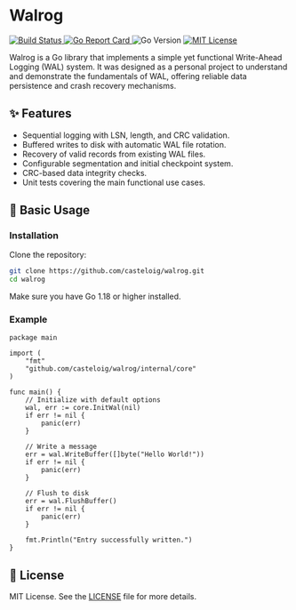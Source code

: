 # Walrog
<a href="https://github.com/casteloig/walrog/actions/workflows/main.yml">
  <img alt="Build Status" src="https://github.com/casteloig/walrog/actions/workflows/go.yml/badge.svg?branch=main">
</a>
<a href="https://goreportcard.com/report/github.com/casteloig/walrog">
  <img alt="Go Report Card" src="https://goreportcard.com/badge/github.com/casteloig/walrog" />
</a>
<img alt="Go Version" src="https://img.shields.io/badge/go-1.18+-blue">
<a href="LICENSE">
  <img alt="MIT License" src="https://img.shields.io/badge/license-MIT-blue.svg">
</a>

Walrog is a Go library that implements a simple yet functional Write-Ahead Logging (WAL) system. It was designed as a personal project to understand and demonstrate the fundamentals of WAL, offering reliable data persistence and crash recovery mechanisms.


## ✨ Features

- Sequential logging with LSN, length, and CRC validation.
- Buffered writes to disk with automatic WAL file rotation.
- Recovery of valid records from existing WAL files.
- Configurable segmentation and initial checkpoint system.
- CRC-based data integrity checks.
- Unit tests covering the main functional use cases.

## 🚀 Basic Usage

### Installation

Clone the repository:

```bash
git clone https://github.com/casteloig/walrog.git
cd walrog
```

Make sure you have Go 1.18 or higher installed.

### Example

```golang
package main

import (
	"fmt"
	"github.com/casteloig/walrog/internal/core"
)

func main() {
	// Initialize with default options
	wal, err := core.InitWal(nil)
	if err != nil {
		panic(err)
	}

	// Write a message
	err = wal.WriteBuffer([]byte("Hello World!"))
	if err != nil {
		panic(err)
	}

	// Flush to disk
	err = wal.FlushBuffer()
	if err != nil {
		panic(err)
	}

	fmt.Println("Entry successfully written.")
}
```

## 📄 License

MIT License. See the [LICENSE](LICENSE) file for more details.